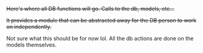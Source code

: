 ~~Here's where all DB functions will go. Calls to the db, models, etc...~~

~~It provides a module that can be abstracted away for the DB person to work on independently.~~

Not sure what this should be for now lol. All the db actions are done on the models themselves.
